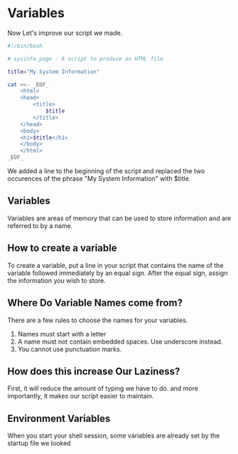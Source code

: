 # Variables
Now Let's improve our script we made.
```bash
#!/bin/bash

# sysinfo_page - A script to produce an HTML file

title="My System Information"

cat <<- _EOF_
	<html>
	<head>
		<title>
			$title
		</title>
	</head>
	<body>
	<h1>$title</h1>
	</body>
	</html>
_EOF_
```
We added a line to the beginning of the script and replaced the two occurences of the phrase "My System Information" with $title.

## Variables
Variables are areas of memory that can be used to store information and are referred to by a name.

## How to create a variable
To create a variable, put a line in your script that contains the name of the variable followed immediately by an equal sign. After the equal sign, assign the information you wish to store.

## Where Do Variable Names come from?
There are a few rules to choose the names for your variables.

1. Names must start with a letter
2. A name must not contain embedded spaces. Use underscore instead.
3. You cannot use punctuation marks.

## How does this increase Our  Laziness?
First, it will reduce the amount of typing we have to do. and more importantly, it makes our script easier to maintain.

## Environment Variables
When you start your shell session, some variables are already set by the startup file we looked
<!--stackedit_data:
eyJoaXN0b3J5IjpbLTczMDgwOTc0NiwtMjA4ODc0NjYxMl19
-->
